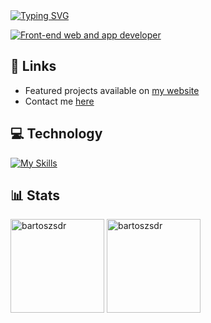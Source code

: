 <a href="https://github.com/bartoszsdr">
<img src="https://readme-typing-svg.demolab.com?font=Fira+Code&duration=1&pause=1000&color=007acc&vCenter=true&width=500&height=30&lines=Bartosz+Sidorowicz" alt="Typing SVG" /></a>


<a href="https://git.io/typing-svg"><img src="https://readme-typing-svg.demolab.com?font=Fira+Code&duration=3000&pause=1000&color=007acc&vCenter=true&width=500&height=30&lines=Front-end+web+and+app+developer;Always+learning+new+things" alt="Front-end web and app developer" /></a>


## 🔗 Links
- Featured projects available on [my website](https://codecave.pl/)
- Contact me [here](https://codecave.pl/)

## 💻 Technology
[![My Skills](https://skillicons.dev/icons?i=react,js,ts,html,css,sass,styledcomponents,vite,git,bash,vscode,xd)](https://skillicons.dev)

## 📊 Stats
<div>
<img  height="150px" src="https://github-readme-stats.vercel.app/api/top-langs?username=bartoszsdr&show_icons=true&locale=en&layout=compact&theme=github_dark" alt="bartoszsdr" /> 
<img height="150px" src="https://github-readme-stats.vercel.app/api?username=bartoszsdr&show_icons=true&locale=en&theme=github_dark" alt="bartoszsdr" />
</div>




